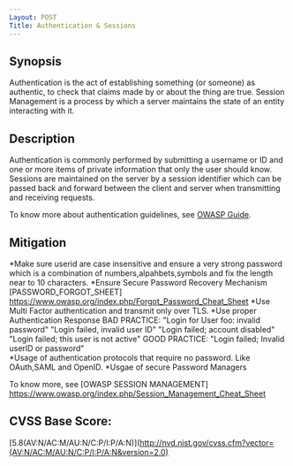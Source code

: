 ```yaml
---
Layout: POST
Title: Authentication & Sessions
---
```


Synopsis
---------------
Authentication is the act of establishing something (or someone) as authentic, to check that claims made by or about the thing are true. Session Management is a process by which a server maintains the state of an entity interacting with it.

Description
-----------------
Authentication is commonly performed by submitting a username or ID and one or more items of private information that only the user should know. 
Sessions are maintained on the server by a session identifier which can be passed back and forward between the client and server when transmitting and receiving requests. 

To know more about authentication guidelines, see [OWASP Guide](https://www.owasp.org/index.php/Guide_to_Authentication).

Mitigation
---------------
*Make sure userid are case insensitive and ensure a very strong password which is a combination of numbers,alpahbets,symbols and fix the length near to 10 characters.
*Ensure Secure Password Recovery Mechanism
[PASSWORD_FORGOT_SHEET] https://www.owasp.org/index.php/Forgot_Password_Cheat_Sheet
*Use Multi Factor authentication and transmit only over TLS.
*Use proper Authentication Response
BAD PRACTICE:     "Login for User foo: invalid password"
                  "Login failed, invalid user ID"
                  "Login failed; account disabled"
                  "Login failed; this user is not active"
GOOD PRACTICE:    "Login failed; Invalid userID or password"  
*Usage of authentication protocols that require no password. Like OAuth,SAML and OpenID.
*Usgae of secure Password Managers

To know more, see
[OWASP SESSION MANAGEMENT] https://www.owasp.org/index.php/Session_Management_Cheat_Sheet

CVSS Base Score:
----------------------------
[5.8(AV:N/AC:M/AU:N/C:P/I:P/A:N)](http://nvd.nist.gov/cvss.cfm?vector=(AV:N/AC:M/AU:N/C:P/I:P/A:N&version=2.0) 

